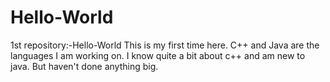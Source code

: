 # Hello-World
1st repository:-Hello-World
This is my first time here.
C++ and Java are the languages I am working on.
I know quite a bit about c++ and am new to java.
But haven't done anything big.

